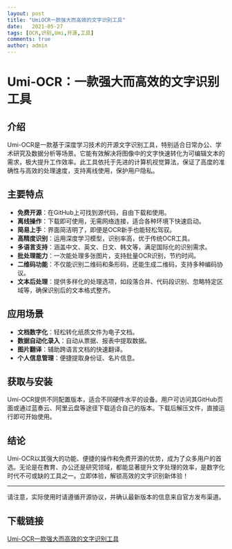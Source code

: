 ```yaml
---
layout: post
title: "UmiOCR一款强大而高效的文字识别工具"
date:   2021-05-27
tags: [OCR,识别,Umi,开源,工具]
comments: true
author: admin
---
```

# Umi-OCR：一款强大而高效的文字识别工具

## 介绍

Umi-OCR是一款基于深度学习技术的开源文字识别工具，特别适合日常办公、学术研究及数据分析等场景。它能有效解决将图像中的文字快速转化为可编辑文本的需求，极大提升工作效率。此工具依托于先进的计算机视觉算法，保证了高度的准确性与高效的处理速度，支持离线使用，保护用户隐私。

## 主要特点

- **免费开源**：在GitHub上可找到源代码，自由下载和使用。
- **离线操作**：下载即可使用，无需网络连接，适合各种环境下快速启动。
- **简易上手**：界面简洁明了，即便是OCR新手也能轻松驾驭。
- **高精度识别**：运用深度学习模型，识别率高，优于传统OCR工具。
- **多语言支持**：涵盖中文、英文、日文、韩文等，满足国际化的识别需求。
- **批处理能力**：一次能处理多张图片，支持批量OCR识别，节约时间。
- **二维码功能**：不仅能识别二维码和条形码，还能生成二维码，支持多种编码协议。
- **文本后处理**：提供多样化的处理选项，如段落合并、代码段识别、忽略特定区域等，确保识别后的文本格式整齐。

## 应用场景

- **文档数字化**：轻松转化纸质文件为电子文档。
- **数据自动化录入**：自动从票据、报表中提取数据。
- **图片翻译**：辅助跨语言文档的快速翻译。
- **个人信息管理**：便捷提取身份证、名片信息。

## 获取与安装

Umi-OCR提供不同配置版本，适合不同硬件水平的设备。用户可访问其GitHub页面或通过蓝奏云、阿里云盘等途径下载适合自己的版本。下载后解压文件，直接运行即可开始使用。

## 结论

Umi-OCR以其强大的功能、便捷的操作和免费开源的优势，成为了众多用户的首选。无论是在教育、办公还是研究领域，都能显著提升文字处理的效率，是数字化时代不可或缺的工具之一。立即体验，解锁高效的文字识别新体验！

---

请注意，实际使用时请遵循开源协议，并确认最新版本的信息来自官方发布渠道。

## 下载链接

[Umi-OCR一款强大而高效的文字识别工具](https://pan.quark.cn/s/d2b11b2bd5cd)